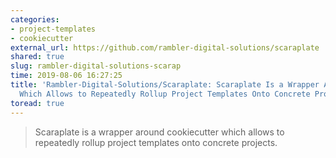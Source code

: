 ```yaml
---
categories:
- project-templates
- cookiecutter
external_url: https://github.com/rambler-digital-solutions/scaraplate
shared: true
slug: rambler-digital-solutions-scarap
time: 2019-08-06 16:27:25
title: 'Rambler-Digital-Solutions/Scaraplate: Scaraplate Is a Wrapper Around Cookiecutter
  Which Allows to Repeatedly Rollup Project Templates Onto Concrete Projects.'
toread: true
---
```


> Scaraplate is a wrapper around cookiecutter which allows to repeatedly rollup project templates onto concrete projects.